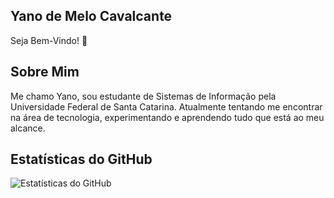 ## Yano de Melo Cavalcante

Seja Bem-Vindo! 👋

## Sobre Mim

Me chamo Yano, sou estudante de Sistemas de Informação pela Universidade Federal de Santa Catarina. Atualmente tentando me encontrar na área de tecnologia, experimentando e aprendendo tudo que está ao meu alcance.

## Estatísticas do GitHub

![Estatísticas do GitHub](https://github-readme-stats.vercel.app/api?username=yanocavalcante&show_icons=true&count_private=true&bg_color=0d1117&title_color=c9d1d9&text_color=c9d1d9&icon_color=79ff97&hide_border=true)

<!---
yanocavalcante/yanocavalcante is a ✨ special ✨ repository because its `README.md` (this file) appears on your GitHub profile.
You can click the Preview link to take a look at your changes.
--->
